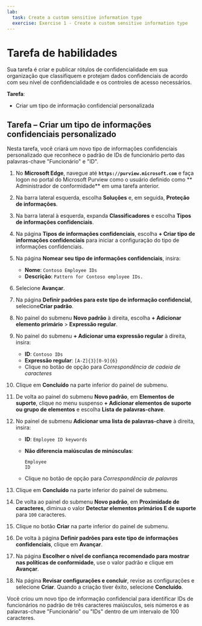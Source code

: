```yaml
---
lab:
  task: Create a custom sensitive information type
  exercise: Exercise 1 - Create a custom sensitive information type
---
```


# Tarefa de habilidades

Sua tarefa é criar e publicar rótulos de confidencialidade em sua organização que classifiquem e protejam dados confidenciais de acordo com seu nível de confidencialidade e os controles de acesso necessários.

**Tarefa**:

- Criar um tipo de informação confidencial personalizada

## Tarefa – Criar um tipo de informações confidenciais personalizado

Nesta tarefa, você criará um novo tipo de informações confidenciais personalizado que reconhece o padrão de IDs de funcionário perto das palavras-chave "Funcionário" e "ID".

1. No **Microsoft Edge**, navegue até **`https://purview.microsoft.com`** e faça logon no portal do Microsoft Purview como o usuário definido como ** Administrador de conformidade** em uma tarefa anterior.

1. Na barra lateral esquerda, escolha **Soluções** e, em seguida, **Proteção de informações**.

1. Na barra lateral à esquerda, expanda **Classificadores** e escolha **Tipos de informações confidenciais**.

1. Na página **Tipos de informações confidenciais**, escolha **+ Criar tipo de informações confidenciais** para iniciar a configuração do tipo de informações confidenciais.

1. Na página **Nomear seu tipo de informações confidenciais**, insira:

    - **Nome**: `Contoso Employee IDs`
    - **Descrição**: `Pattern for Contoso employee IDs.`

1. Selecione **Avançar**.

1. Na página **Definir padrões para este tipo de informação confidencial**, selecione**Criar padrão**.

1. No painel do submenu **Novo padrão** à direita, escolha **+ Adicionar elemento primário** > **Expressão regular**.

1. No painel do submenu **+ Adicionar uma expressão regular** à direita, insira:

    - **ID**: `Contoso IDs`
    - **Expressão regular**: `[A-Z]{3}[0-9]{6}`
    - Clique no botão de opção para *Correspondência de cadeia de caracteres*

1. Clique em **Concluído** na parte inferior do painel de submenu.

1. De volta ao painel do submenu **Novo padrão**, em **Elementos de suporte**, clique no menu suspenso **+ Adicionar elementos de suporte ou grupo de elementos** e escolha **Lista de palavras-chave**.

1. No painel de submenu **Adicionar uma lista de palavras-chave** à direita, insira:

    - **ID**: `Employee ID keywords`
    - **Não diferencia maiúsculas de minúsculas**:

       ```text
       Employee
       ID
       ```

    - Clique no botão de opção para *Correspondência de palavras*

1. Clique em **Concluído** na parte inferior do painel de submenu.

1. De volta ao painel do submenu **Novo padrão**, em **Proximidade de caracteres**, diminua o valor **Detectar elementos primários E de suporte** para `100` caracteres.

1. Clique no botão **Criar** na parte inferior do painel de submenu.

1. De volta à página **Definir padrões para este tipo de informações confidenciais**, clique em **Avançar**.

1. Na página **Escolher o nível de confiança recomendado para mostrar nas políticas de conformidade**, use o valor padrão e clique em **Avançar**.

1. Na página **Revisar configurações e concluir**, revise as configurações e selecione **Criar**. Quando a criação tiver êxito, selecione **Concluído**.

Você criou um novo tipo de informação confidencial para identificar IDs de funcionários no padrão de três caracteres maiúsculos, seis números e as palavras-chave "Funcionário" ou "IDs" dentro de um intervalo de 100 caracteres.
